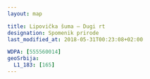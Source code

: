```yaml
---
layout: map

title: Lipovička šuma – Dugi rt
designation: Spomenik prirode
last_modified_at: 2018-05-31T00:23:08+02:00

WDPA: [555560014]
geoSrbija:
  L1_183: [165]
---
```

